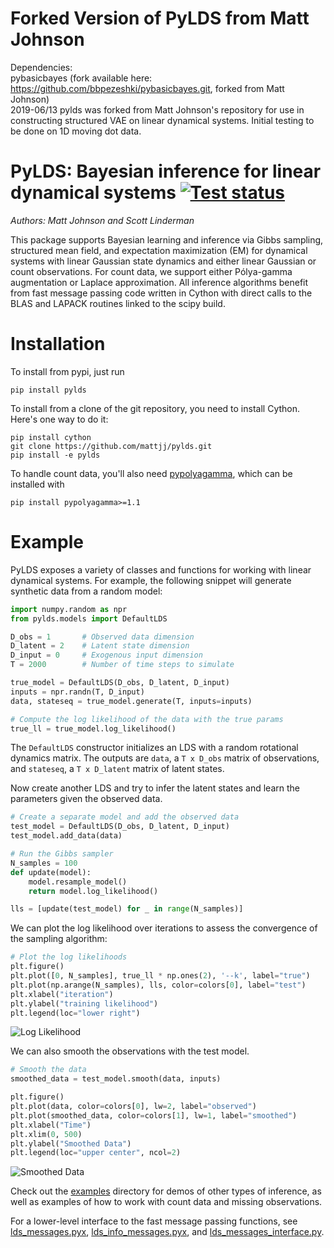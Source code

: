 # Forked Version of PyLDS from Matt Johnson
Dependencies:<br/>
pybasicbayes (fork available here: https://github.com/bbpezeshki/pybasicbayes.git, forked from Matt Johnson)
<br/>
2019-06/13
pylds was forked from Matt Johnson's repository for use in constructing structured VAE on linear dynamical systems.
Initial testing to be done on 1D moving dot data.

# PyLDS: Bayesian inference for linear dynamical systems [![Test status](https://travis-ci.org/mattjj/pylds.svg?branch=master)](https://travis-ci.org/mattjj/pylds)
_Authors: Matt Johnson and Scott Linderman_

This package supports Bayesian learning and inference  via Gibbs sampling,
structured mean field, and expectation maximization (EM) for
dynamical systems with linear Gaussian state dynamics and
either linear Gaussian or count observations. For count data,
we support either Pólya-gamma augmentation or Laplace approximation.
All inference algorithms benefit from fast message passing code
written in Cython with direct calls to the BLAS and LAPACK routines
linked to the scipy build.

# Installation

To install from pypi, just run

```
pip install pylds
```

To install from a clone of the git repository, you need to install Cython.
Here's one way to do it:

```
pip install cython
git clone https://github.com/mattjj/pylds.git
pip install -e pylds
```

To handle count data, you'll also need
[pypolyagamma](https://github.com/slinderman/pypolyagamma), which can be
installed with

```
pip install pypolyagamma>=1.1
```

# Example
PyLDS exposes a variety of classes and functions for working with linear
dynamical systems. For example, the following snippet will
generate synthetic data from a random model:
```python
import numpy.random as npr
from pylds.models import DefaultLDS

D_obs = 1       # Observed data dimension
D_latent = 2	# Latent state dimension
D_input = 0	    # Exogenous input dimension
T = 2000  	    # Number of time steps to simulate

true_model = DefaultLDS(D_obs, D_latent, D_input)
inputs = npr.randn(T, D_input)
data, stateseq = true_model.generate(T, inputs=inputs)

# Compute the log likelihood of the data with the true params
true_ll = true_model.log_likelihood() 
```
The `DefaultLDS` constructor initializes an LDS with a
random rotational dynamics matrix. The outputs are `data`, a `T x D_obs` 
matrix of observations, and `stateseq`, a `T x D_latent` matrix
of latent states.

Now create another LDS and try to infer the latent states and
learn the parameters given the observed data. 

```python
# Create a separate model and add the observed data
test_model = DefaultLDS(D_obs, D_latent, D_input)
test_model.add_data(data)

# Run the Gibbs sampler
N_samples = 100
def update(model):
    model.resample_model()
    return model.log_likelihood()

lls = [update(test_model) for _ in range(N_samples)]
```

We can plot the log likelihood over iterations to assess the
convergence of the sampling algorithm:

```python
# Plot the log likelihoods
plt.figure()
plt.plot([0, N_samples], true_ll * np.ones(2), '--k', label="true")
plt.plot(np.arange(N_samples), lls, color=colors[0], label="test")
plt.xlabel("iteration")
plt.ylabel("training likelihood")
plt.legend(loc="lower right")
```
![Log Likelihood](aux/demo_ll.png)

We can also smooth the observations with the test model.
```python
# Smooth the data
smoothed_data = test_model.smooth(data, inputs)

plt.figure()
plt.plot(data, color=colors[0], lw=2, label="observed")
plt.plot(smoothed_data, color=colors[1], lw=1, label="smoothed")
plt.xlabel("Time")
plt.xlim(0, 500)
plt.ylabel("Smoothed Data")
plt.legend(loc="upper center", ncol=2)
```

![Smoothed Data](aux/demo_smooth.png)

Check out the [examples](/examples) directory for demos of other
types of inference, as well as examples of how to work with count
data and missing observations.

For a lower-level interface to the fast message passing functions,
see [lds_messages.pyx](pylds/lds_messages.pyx),
[lds_info_messages.pyx](pylds/lds_info_messages.pyx), and
[lds_messages_interface.py](pylds/lds_messages_interface.py).


